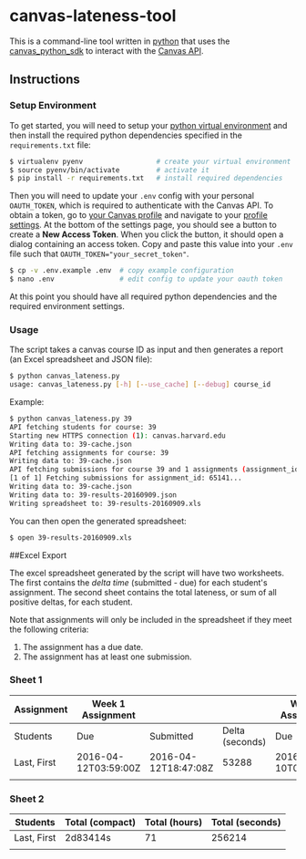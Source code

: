 # canvas-lateness-tool

This is a command-line tool written in [python](https://www.python.org/) that uses the [canvas_python_sdk](https://github.com/penzance/canvas_python_sdk) to interact with the [Canvas API](https://canvas.instructure.com/doc/api/index.html).

## Instructions

### Setup Environment

To get started, you will need to setup your [python virtual environment](http://docs.python-guide.org/en/latest/dev/virtualenvs/) and then install the required python dependencies specified in the `requirements.txt` file:

```sh
$ virtualenv pyenv                  # create your virtual environment
$ source pyenv/bin/activate         # activate it
$ pip install -r requirements.txt   # install required dependencies
```
Then you will need to update your `.env` config with your personal `OAUTH_TOKEN`, which is required to authenticate with the Canvas API. To obtain a token, go to [your Canvas profile](https://canvas.harvard.edu/profile) and navigate to your [profile settings](https://canvas.harvard.edu/profile/settings). At the bottom of the settings page, you should see a button to create a **New Access Token**. When you click the button, it should open a dialog containing an access token. Copy and paste this value into your `.env` file such that `OAUTH_TOKEN="your_secret_token"`.

```sh
$ cp -v .env.example .env  # copy example configuration
$ nano .env                # edit config to update your oauth token
```

At this point you should have all required python dependencies and the required environment settings.

### Usage

The script takes a canvas course ID as input and then generates a report (an Excel spreadsheet and JSON file):

```sh
$ python canvas_lateness.py
usage: canvas_lateness.py [-h] [--use_cache] [--debug] course_id
```

Example:

```sh
$ python canvas_lateness.py 39
API fetching students for course: 39
Starting new HTTPS connection (1): canvas.harvard.edu
Writing data to: 39-cache.json
API fetching assignments for course: 39
Writing data to: 39-cache.json
API fetching submissions for course 39 and 1 assignments (assignment_ids: 65141)
[1 of 1] Fetching submissions for assignment_id: 65141...
Writing data to: 39-cache.json
Writing data to: 39-results-20160909.json
Writing spreadsheet to: 39-results-20160909.xls
```

You can then open the generated spreadsheet:

```sh
$ open 39-results-20160909.xls
```

##Excel Export

The excel spreadsheet generated by the script will have two worksheets. The first contains the _delta time_ (submitted - due) for each student's assignment. The second sheet contains the total lateness, or sum of all positive deltas, for each student. 

Note that assignments will only be included in the spreadsheet if they meet the following criteria:

1. The assignment has a due date.
2. The assignment has at least one submission.

### Sheet 1

| Assignment  | Week 1 Assignment    |                      |                 | Week 2 Assignment    |                      |                 |
|-------------|----------------------|----------------------|-----------------|----------------------|----------------------|-----------------|
| Students    | Due                  | Submitted            | Delta (seconds) | Due                  | Submitted            | Delta (seconds) |
| Last, First | 2016-04-12T03:59:00Z | 2016-04-12T18:47:08Z | 53288           | 2016-05-10T03:59:00Z | 2016-05-10T00:54:33Z | -11067          |
|             |                      |                      |                 |                      |                      |                 |

### Sheet 2

| Students    | Total (compact) | Total (hours) | Total (seconds) |
|-------------|-----------------|---------------|-----------------|
| Last, First | 2d83414s        | 71            | 256214          |
|             |                 |               |                 |

